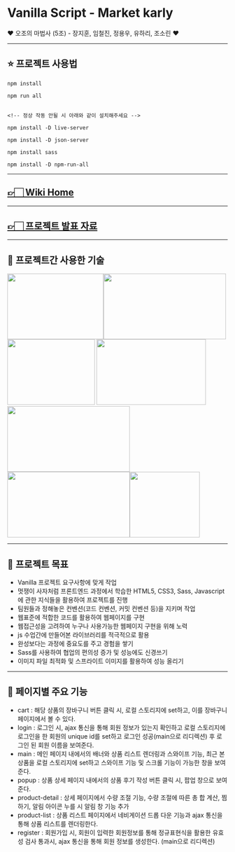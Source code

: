 # Vanilla Script - Market karly

❤️ 오조의 마법사 (5조) - 장지훈, 임철진, 정용우, 유하리, 조소린 ❤️

---

## ⭐️ 프로젝트 사용법

```
npm install

npm run all


<!-- 정상 작동 안될 시 아래와 같이 설치해주세요 -->

npm install -D live-server

npm install -D json-server

npm install sass

npm install -D npm-run-all
```

---

## [👉🏻 Wiki Home](https://github.com/Dev5ps/market-karly/wiki)

---

## [👉🏻 프로젝트 발표 자료](https://docs.google.com/presentation/d/13eXj9ZFejSSjgW5m5k-wk28RsCuU6WVdq-wcgisAU-o/edit#slide=id.p)

---

## 📓 프로젝트간 사용한 기술

<img src="https://images.velog.io/images/vvsogi/post/0e2059e7-0dcb-4433-8e8a-83be6e9b1ba2/html.webp" width="220" height="150"/><img src="https://velog.velcdn.com/images/ahn-sujin/post/97b66d26-1525-4764-bc97-f330033841d9/image.png" width="280" height="150"/><img src="https://res.cloudinary.com/devdevil/image/upload/v1606462633/illunex_blog/2020-11-27-thumb.jpg" width="200" height="150"/>
<img src="https://images.velog.io/images/leehaeun0/post/524ca7a7-cac1-4753-9577-132705a27f20/git%20(1).png" width="250" height="150"/><img src="https://blog.kakaocdn.net/dn/cwfjTP/btraGHcNx6d/EhZulPwWdKIanh1zFikY00/img.png" width="280" height="150"/><img src="https://i.pcmag.com/imagery/reviews/07td46ju7p6lLVb0QGwc5VF-6.fit_scale.size_760x427.v1569479844.jpg" width="280" height="150"/><img src="https://play-lh.googleusercontent.com/3zprDaMF45riHFTe2Bx7e9xYJbddnMD46xLc_TiH1UXeeF4WIZeP5d6NXH4Sr3kehfC1" width="160" height="150"/>

---

## 📑 프로젝트 목표

- Vanilla 프로젝트 요구사항에 맞게 작업
- 멋쟁이 사자처럼 프론트엔드 과정에서 학습한 HTML5, CSS3, Sass, Javascript 에 관한 지식들을 활용하여 프로젝트를 진행
- 팀원들과 정해놓은 컨벤션(코드 컨벤션, 커밋 컨벤션 등)을 지키며 작업
- 웹표준에 적합한 코드를 활용하여 웹페이지를 구현
- 웹접근성을 고려하여 누구나 사용가능한 웹페이지 구현을 위해 노력
- js 수업간에 만들어본 라이브러리를 적극적으로 활용
- 완성보다는 과정에 중요도를 주고 경험을 쌓기
- Sass를 사용하여 협업의 편의성 증가 및 성능에도 신경쓰기
- 이미지 파일 최적화 및 스프라이트 이미지를 활용하여 성능 올리기

---

## 📑 페이지별 주요 기능

- cart : 해당 상품의 장바구니 버튼 클릭 시, 로컬 스토리지에 set하고, 이를 장바구니 페이지에서 볼 수 있다.
- login : 로그인 시, ajax 통신을 통해 회원 정보가 있는지 확인하고 로컬 스토리지에 로그인을 한 회원의 unique id를 set하고 로그인 성공(main으로 리디렉션) 후 로그인 된 회원 이름을 보여준다.
- main : 메인 페이지 내에서의 배너와 상품 리스트 렌더링과 스와이프 기능, 최근 본 상품을 로컬 스토리지에 set하고 스와이프 기능 및 스크롤 기능이 가능한 창을 보여준다.
- popup : 상품 상세 페이지 내에서의 상품 후기 작성 버튼 클릭 시, 팝업 창으로 보여준다.
- product-detail : 상세 페이지에서 수량 조절 기능, 수량 조절에 따른 총 합 계산, 찜하기, 알림 아이콘 누를 시 알림 창 기능 추가
- product-list : 상품 리스트 페이지에서 네비게이션 드롭 다운 기능과 ajax 통신을 통해 상품 리스트를 렌더링한다.
- register : 회원가입 시, 회원이 입력한 회원정보를 통해 정규표현식을 활용한 유효성 검사 통과시, ajax 통신을 통해 회원 정보를 생성한다. (main으로 리디렉션)
